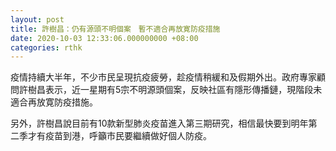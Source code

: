 ```yaml
---
layout: post
title: 許樹昌：仍有源頭不明個案　暫不適合再放寛防疫措施
date: 2020-10-03 12:33:06.000000000 +08:00
categories: rthk
---
```


疫情持續大半年，不少市民呈現抗疫疲勞，趁疫情稍緩和及假期外出。政府專家顧問許樹昌表示，近一星期有5宗不明源頭個案，反映社區有隱形傳播鏈，現階段未適合再放寛防疫措施。

另外，許樹昌說目前有10款新型肺炎疫苗進入第三期研究，相信最快要到明年第二季才有疫苗到港，呼籲市民要繼續做好個人防疫。
